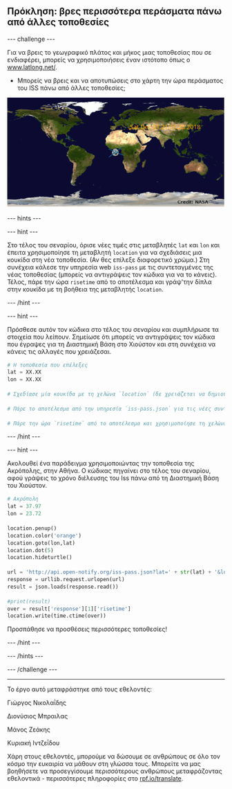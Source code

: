 ## Πρόκληση: βρες περισσότερα περάσματα πάνω από άλλες τοποθεσίες

--- challenge ---

Για να βρεις το γεωγραφικό πλάτος και μήκος μιας τοποθεσίας που σε ενδιαφέρει, μπορείς να χρησιμοποιήσεις έναν ιστότοπο όπως ο <a href="http://www.latlong.net/" target="_blank">www.latlong.net/</a>.

+ Μπορείς να βρεις και να αποτυπώσεις στο χάρτη την ώρα περάσματος του ISS πάνω από άλλες τοποθεσίες; 

![στιγμιότυπο οθόνης](images/iss-final.png)

--- hints ---


--- hint ---

Στο τέλος του σεναρίου, όρισε νέες τιμές στις μεταβλητές `lat` και `lon` και έπειτα χρησιμοποίησε τη μεταβλητή `location` για να σχεδιάσεις μια κουκίδα στη νέα τοποθεσία. (Αν θες επίλεξε διαφορετικό χρώμα.) Στη συνέχεια κάλεσε την υπηρεσία web `iss-pass` με τις συντεταγμένες της νέας τοποθεσίας (μπορείς να αντιγράψεις τον κώδικα για να το κάνεις). Τέλος, πάρε την ώρα `risetime` από το αποτέλεσμα και γράψ'την δίπλα στην κουκίδα με τη βοήθεια της μεταβλητής `location`.

--- /hint ---

--- hint ---

Πρόσθεσε αυτόν τον κώδικα στο τέλος του σεναρίου και συμπλήρωσε τα στοιχεία που λείπουν. Σημείωσε ότι μπορείς να αντιγράψεις τον κώδικα που έγραψες για τη Διαστημική Βάση στο Χιούστον και στη συνέχεια να κάνεις τις αλλαγές που χρειάζεσαι.

```python
# Η τοποθεσία που επέλεξες
lat = XX.XX
lon = XX.XX

# Σχεδίασε μία κουκίδα με τη χελώνα `location` (δε χρειάζεται να δημιουργήσεις νέα χελώνα), επίλεξε διαφορετικό χρώμα

# Πάρε το αποτέλεσμα από την υπηρεσία `iss-pass.json` για τις νέες συντεταγμένες γεωγραφικού πλάτους και μήκους

# Πάρε την ώρα `risetime` από το αποτέλεσμα και χρησιμοποίησε τη χελώνα `location` για να την γράψεις στο χάρτη
```

--- /hint ---

--- hint ---

Ακολουθεί ένα παράδειγμα χρησιμοποιώντας την τοποθεσία της Ακρόπολης, στην Αθήνα. Ο κώδικας πηγαίνει στο τέλος του σεναρίου, αφού γράψεις το χρόνο διέλευσης του Iss πάνω από τη Διαστημική Βάση του Χιούστον.

```python
# Ακρόπολη
lat = 37.97
lon = 23.72

location.penup()
location.color('orange')
location.goto(lon,lat)
location.dot(5)
location.hideturtle()

url = 'http://api.open-notify.org/iss-pass.json?lat=' + str(lat) + '&lon=' + str(lon)
response = urllib.request.urlopen(url)
result = json.loads(response.read())

#print(result)
over = result['response'][1]['risetime']
location.write(time.ctime(over))
```

Προσπάθησε να προσθέσεις περισσότερες τοποθεσίες!

--- /hint ---

--- /hints ---

--- /challenge ---


***
Το έργο αυτό μεταφράστηκε από τους εθελοντές:

Γιώργος Νικολαΐδης

Διονύσιος Μπραιλας

Μάνος Ζεάκης

Κυριακή Ιντζεΐδου

Χάρη στους εθελοντές, μπορούμε να δώσουμε σε ανθρώπους σε όλο τον κόσμο την ευκαιρία να μάθουν στη γλώσσα τους. Μπορείτε να μας βοηθήσετε να προσεγγίσουμε περισσότερους ανθρώπους μεταφράζοντας εθελοντικά - περισσότερες πληροφορίες στο [rpf.io/translate](https://rpf.io/translate).